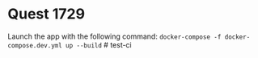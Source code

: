 # Quest 1729

Launch the app with the following command: `docker-compose -f docker-compose.dev.yml up --build`
#   t e s t - c i  
 
